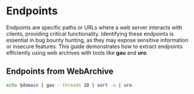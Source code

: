 # Endpoints

Endpoints are specific paths or URLs where a web server interacts with clients, providing critical functionality. Identifying these endpoints is essential in bug bounty hunting, as they may expose sensitive information or insecure features. This guide demonstrates how to extract endpoints efficiently using web archives with tools like **gau** and **uro**.

## Endpoints from WebArchive

```bash
echo $domain | gau --threads 10 | sort -u | uro
```

